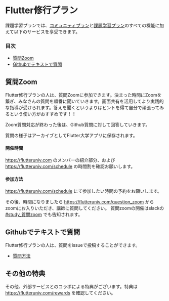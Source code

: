 # Flutter修行プラン

課題学習プランでは、[コミュニティプラン](community.md)と[課題学習プラン](learning.md)のすべての機能に加えて以下のサービスを享受できます。

### 目次

- [質問Zoom](#質問zoom)
- [Githubでテキストで質問](#Githubでテキストで質問)

## 質問Zoom

Flutter修行プランの人は、質問Zoomに参加できます。決まった時間にZoomを繋ぎ、みなさんの質問を順番に聞いていきます。画面共有を活用してより実践的な指導が受けられます。答えを聞くというよりはヒントを得て自分で頑張ってみるという使い方がおすすめです！！

Zoom質問対応が終わった後は、Github質問に対して回答していきます。

質問の様子はアーカイブとしてFlutter大学アプリに保存されます。

#### 開催時間
https://flutteruniv.com のメンバーの紹介部分、および https://flutteruniv.com/schedule の時間割を確認お願いします。

#### 参加方法

https://flutteruniv.com/schedule にて参加したい時間の予約をお願いします。

その後、時間になりましたら https://flutteruniv.com/question_zoom からzoomにお入りいただき、講師に質問してください。
質問zoomの開催はslackの [#study_質問zoom](https://flutteruniv.slack.com/archives/C012TPJ0FC3) でも告知されます。

## Githubでテキストで質問

Flutter修行プランの人は、質問をissueで投稿することができます。

- [質問方法](../how_to_github_question.md)

## その他の特典

その他、外部サービスとのコラボによる特典がございます。特典は https://flutteruniv.com/rewards を確認してください。

